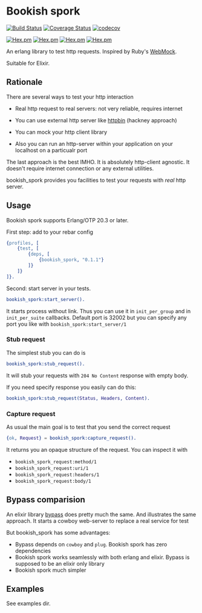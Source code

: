 # Bookish spork

[![Build Status](https://travis-ci.org/tank-bohr/bookish_spork.svg?branch=master)](https://travis-ci.org/tank-bohr/bookish_spork) [![Coverage Status](https://coveralls.io/repos/github/tank-bohr/bookish_spork/badge.svg?branch=master)](https://coveralls.io/github/tank-bohr/bookish_spork?branch=master) [![codecov](https://codecov.io/gh/tank-bohr/bookish_spork/branch/master/graph/badge.svg)](https://codecov.io/gh/tank-bohr/bookish_spork)

[![Hex.pm](https://img.shields.io/hexpm/v/bookish_spork.svg)](https://hex.pm/packages/bookish_spork) [![Hex.pm](https://img.shields.io/hexpm/dt/bookish_spork.svg)]() [![Hex.pm](https://img.shields.io/hexpm/dw/bookish_spork.svg)]() [![Hex.pm](https://img.shields.io/hexpm/dd/bookish_spork.svg)]()

An erlang library to test http requests. Inspired by Ruby's [WebMock](https://github.com/bblimke/webmock).

Suitable for Elixir.

## Rationale


There are several ways to test your http interaction

* Real http request to real servers: not very reliable, requires internet

* You can use external http server like [httpbin](https://httpbin.org/) (hackney approach)

* You can mock your http client library

* Also you can run an http-server within your application on your localhost on a particualr port

The last approach is the best IMHO. It is absolutely http-client agnostic. It doesn't require internet connection or any external utilities.

bookish_spork provides you facilities to test your requests with *real* http server.


## Usage

Bookish spork supports Erlang/OTP 20.3 or later.

First step: add to your rebar config

```erlang
{profiles, [
    {test, [
        {deps, [
            {bookish_spork, "0.1.1"}
        ]}
    ]}
]}.
```

Second: start server in your tests.

```erlang
bookish_spork:start_server().
```

It starts process without link. Thus you can use it in `init_per_group` and in `init_per_suite` callbacks. Default port is 32002 but you can specify any port you like with `bookish_spork:start_server/1`


### Stub request

The simplest stub you can do is

```erlang
bookish_spork:stub_request().
```

It will stub your requests with `204 No Content` response with empty body.

If you need specify response you easily can do this:


```erlang
bookish_spork:stub_request(Status, Headers, Content).
```


### Capture request

As usual the main goal is to test that you send the correct request


```erlang
{ok, Request} = bookish_spork:capture_request().
```

It returns you an opaque structure of the request. You can inspect it with

- `bookish_spork_request:method/1`
- `bookish_spork_request:uri/1`
- `bookish_spork_request:headers/1`
- `bookish_spork_request:body/1`


## Bypass comparision

An elixir library [bypass](https://github.com/PSPDFKit-labs/bypass) does pretty much the same. And illustrates the same approach. It starts a cowboy web-server to replace a real service for test

But bookish_spork has some advantages:

- Bypass depends on `cowboy` and `plug`. Bookish spork has zero dependencies
- Bookish spork works seamlessly with both erlang and elixir. Bypass is supposed to be an elixir only library
- Bookish spork much simpler

## Examples

See examples dir.
